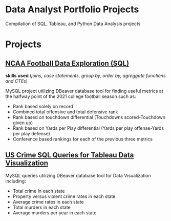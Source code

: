 # Data Analyst Portfolio Projects

Compilation of SQL, Tableau, and Python Data Analysis projects

# Projects

## [NCAA Football Data Exploration (SQL)](https://github.com/maskrap97/DataAnalystPortfolioProjects/blob/main/MidSeasonEDA.sql)
**skills used** (*joins, case statements, group by, order by, agreggate functions and CTEs*)

MySQL project utilizing DBeaver database tool for finding useful metrics at the halfway point of the 2021 college football season such as:

* Rank based solely on record
* Combined total offensive and total defensive rank
* Rank based on touchdown differential (Touchdowns scored-Touchdown given up)
* Rank based on Yards per Play differential (Yards per play offense-Yards per play defense)
* Conference based rankings for each of the previous three metrics

## [US Crime SQL Queries for Tableau Data Visualization](https://github.com/maskrap97/DataAnalystPortfolioProjects/blob/main/UScrime_Tableau.sql)

MySQL queries utilizing DBeaver database tool for Data Visualization including:

* Total crime in each state
* Property versus violent crime rates in each state
* Average crime rates in each state
* Total murders in each state
* Average murders per year in each state
